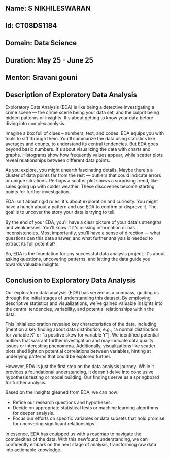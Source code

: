 ## Name: S NIKHILESWARAN
## Id: CT08DS1184
## Domain: Data Science
## Duration: May 25 - June 25
## Mentor: Sravani gouni
## Description of Exploratory Data Analysis
Exploratory Data Analysis (EDA) is like being a detective investigating a crime scene –– the crime scene being your data set, and the culprit being hidden patterns or insights. It's about getting to know your data before diving into complex analysis.

Imagine a box full of clues – numbers, text, and codes. EDA equips you with tools to sift through them. You'll summarize the data using statistics like averages and counts, to understand its central tendencies. But EDA goes beyond basic numbers. It's about visualizing the data with charts and graphs. Histograms show how frequently values appear, while scatter plots reveal relationships between different data points.

As you explore, you might unearth fascinating details. Maybe there's a cluster of data points far from the rest –– outliers that could indicate errors or unique situations. Perhaps a scatter plot shows a surprising trend, like sales going up with colder weather. These discoveries become starting points for further investigation.

EDA isn't about rigid rules; it's about exploration and curiosity. You might have a hunch about a pattern and use EDA to confirm or disprove it. The goal is to uncover the story your data is trying to tell.

By the end of your EDA, you'll have a clear picture of your data's strengths and weaknesses. You'll know if it's missing information or has inconsistencies. Most importantly, you'll have a sense of direction –– what questions can this data answer, and what further analysis is needed to extract its full potential?

So, EDA is the foundation for any successful data analysis project. It's about asking questions, uncovering patterns, and letting the data guide you towards valuable insights. 
##  Conclusion to Exploratory Data Analysis

Our exploratory data analysis (EDA) has served as a compass, guiding us through the initial stages of understanding this dataset. By employing descriptive statistics and visualizations, we've gained valuable insights into the central tendencies, variability, and potential relationships within the data.

This initial exploration revealed key characteristics of the data, including [mention a key finding about data distribution, e.g., "a normal distribution for variable X" or "a positive skew for variable Y"]. We identified potential outliers that warrant further investigation and may indicate data quality issues or interesting phenomena. Additionally, visualizations like scatter plots shed light on potential correlations between variables, hinting at underlying patterns that could be explored further.

However, EDA is just the first step on the data analysis journey. While it provides a foundational understanding, it doesn't delve into conclusive hypothesis testing or model building. Our findings serve as a springboard for further analysis. 

Based on the insights gleaned from EDA, we can now:

* Refine our research questions and hypotheses.
* Decide on appropriate statistical tests or machine learning algorithms for deeper analysis.
* Focus our efforts on specific variables or data subsets that hold promise for uncovering significant relationships.

In essence, EDA has equipped us with a roadmap to navigate the complexities of the data. With this newfound understanding, we can confidently embark on the next stage of analysis, transforming raw data into actionable knowledge.
